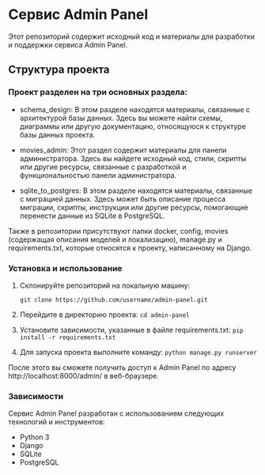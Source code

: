 # Сервис Admin Panel
Этот репозиторий содержит исходный код и материалы для разработки и поддержки сервиса Admin Panel.

## Структура проекта

### Проект разделен на три основных раздела:

* schema_design: В этом разделе находятся материалы, связанные с архитектурой базы данных. Здесь вы можете найти схемы, диаграммы или другую документацию, относящуюся к структуре базы данных проекта.

* movies_admin: Этот раздел содержит материалы для панели администратора. Здесь вы найдете исходный код, стили, скрипты или другие ресурсы, связанные с разработкой и функциональностью панели администратора.

* sqlite_to_postgres: В этом разделе находятся материалы, связанные с миграцией данных. Здесь может быть описание процесса миграции, скрипты, инструкции или другие ресурсы, помогающие перенести данные из SQLite в PostgreSQL.

Также в репозитории присутствуют папки docker, config, movies (содержащая описания моделей и локализацию), manage.py и requirements.txt, которые относятся к проекту, написанному на Django.

### Установка и использование

1. Cклонируйте репозиторий на локальную машину:

   `git clone https://github.com/username/admin-panel.git`

2. Перейдите в директорию проекта:
   `cd admin-panel`

3. Установите зависимости, указанные в файле requirements.txt:
  `pip install -r requirements.txt`

4. Для запуска проекта выполните команду:
  `python manage.py runserver`

После этого вы сможете получить доступ к Admin Panel по адресу http://localhost:8000/admin/ в веб-браузере.

### Зависимости
Сервис Admin Panel разработан с использованием следующих технологий и инструментов:

* Python 3
* Django
* SQLite
* PostgreSQL
